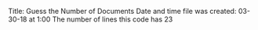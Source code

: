 Title:  Guess the Number of Documents
Date and time file was created:  03-30-18 at 1:00
The number of lines this code has 
      23

